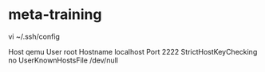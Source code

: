 # meta-training

vi ~/.ssh/config

Host qemu
    User root
    Hostname localhost
    Port 2222
    StrictHostKeyChecking no
    UserKnownHostsFile /dev/null
